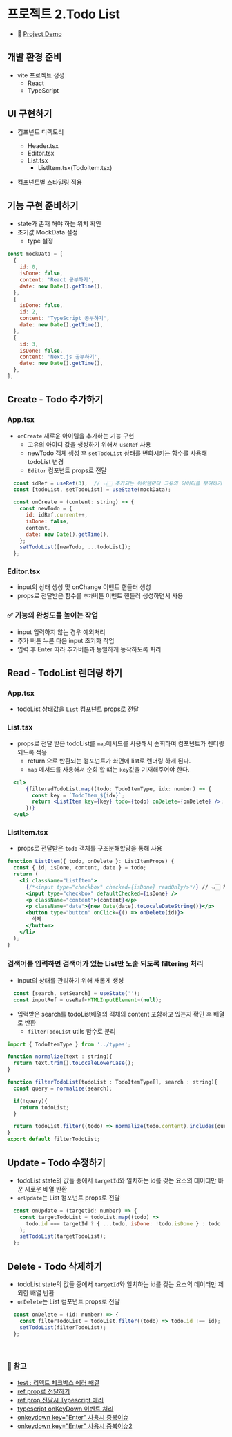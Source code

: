 # 프로젝트 2.Todo List

- 🔗 [Project Demo](https://chapter7-dun.vercel.app/)

## 개발 환경 준비

- vite 프로젝트 생성
  - React
  - TypeScript

## UI 구현하기

- 컴포넌트 디렉토리
  - Header.tsx
  - Editor.tsx
  - List.tsx
    - ListItem.tsx(TodoItem.tsx)

- 컴포넌트별 스타일링 적용

## 기능 구현 준비하기

- state가 존재 해야 하는 위치 확인
- 초기값 MockData 설정
  - type 설정

```jsx
const mockData = [
  {
    id: 0,
    isDone: false,
    content: 'React 공부하기',
    date: new Date().getTime(),
  },
  {
    isDone: false,
    id: 2,
    content: 'TypeScript 공부하기',
    date: new Date().getTime(),
  },
  {
    id: 3,
    isDone: false,
    content: 'Next.js 공부하기',
    date: new Date().getTime(),
  },
];
```

## Create - Todo 추가하기

### App.tsx

- `onCreate` 새로운 아이템을 추가하는 기능 구현
  - 고유의 아이디 값을 생성하기 위해서 `useRef` 사용  
  - newTodo 객체 생성 후 `setTodoList` 상태를 변화시키는 함수를 사용해 todoList 변경
  - `Editor` 컴포넌트 props로 전달  

```jsx
  const idRef = useRef(3);  // 👈🏻 추가되는 아이템마다 고유의 아이디를 부여하기 위해 사용
  const [todoList, setTodoList] = useState(mockData);

  const onCreate = (content: string) => {
    const newTodo = {
      id: idRef.current++,
      isDone: false,
      content,
      date: new Date().getTime(),
    };
    setTodoList([newTodo, ...todoList]);
  };
```

### Editor.tsx

- input의 상태 생성 및 onChange 이벤트 핸들러 생성
- props로 전달받은 함수를  `추가`버튼 이벤트 핸들러 생성하면서 사용

### ✅ 기능의 완성도를 높이는 작업

- input 입력하지 않는 경우 예외처리
- 추가 버튼 누른 다음 input 초기화 작업
- 입력 후 Enter 따라 추가버튼과 동일하게 동작하도록 처리

## Read - TodoList 렌더링 하기

### App.tsx

- todoList 상태값을 `List` 컴포넌트 props로 전달  

### List.tsx

- props로 전달 받은 todoList를 `map`메서드를 사용해서 순회하여 컴포넌트가 렌더링 되도록 적용
  - return 으로 반환되는 컴포넌트가 화면에 list로 렌더링 하게 된다.
  - `map` 메서드를 사용해서 순회 할 떄는 `key`값을 기재해주어야 한다.

```jsx
  <ul>
      {filteredTodoList.map((todo: TodoItemType, idx: number) => {
        const key = `TodoItem_${idx}`;
        return <ListItem key={key} todo={todo} onDelete={onDelete} />;
      })}
  </ul>
```

### ListItem.tsx

- props로 전달받은 `todo` 객체를 구조분해할당을 통해 사용

```jsx
function ListItem({ todo, onDelete }: ListItemProps) {
  const { id, isDone, content, date } = todo;
  return (
    <li className="ListItem">
      {/*<input type="checkbox" checked={isDone} readOnly/>*/} // 👈🏻 체크박스의 onChange 이벤트가 없어 경고하고 있음. readOnly를 통해 해결 가능
      <input type="checkbox" defaultChecked={isDone} />
      <p className="content">{content}</p>
      <p className="date">{new Date(date).toLocaleDateString()}</p>
      <button type="button" onClick={() => onDelete(id)}>
        삭제
      </button>
    </li>
  );
}
```

### 검색어를 입력하면 검색어가 있는 List만 노출 되도록 filtering 처리

- input의 상태를 관리하기 위해 새롭게 생성

```jsx
  const [search, setSearch] = useState('');
  const inputRef = useRef<HTMLInputElement>(null);
```

- 입력받은 search를 todoList배열의 객체의 content 포함하고 있는지 확인 후 배열로 반환
  - `filterTodoList` utils 함수로 분리

```jsx
import { TodoItemType } from '../types';

function normalize(text : string){
  return text.trim().toLocaleLowerCase();
}

function filterTodoList(todoList : TodoItemType[], search : string){
  const query = normalize(search); 

  if(!query){
    return todoList;
  }

  return todoList.filter((todo) => normalize(todo.content).includes(query));
}
export default filterTodoList;
```

## Update - Todo 수정하기

- todoList state의 값들 중에서 `targetId`와 일치하는 id를 갖는 요소의 데이터만 바꾼 새로운 배열 반환
- `onUpdate`는 List 컴포넌트 props로 전달

```jsx
  const onUpdate = (targetId: number) => {
    const targetTodoList = todoList.map((todo) =>
      todo.id === targetId ? { ...todo, isDone: !todo.isDone } : todo
    );
    setTodoList(targetTodoList);
  };
```

## Delete - Todo 삭제하기

- todoList state의 값들 중에서 `targetId`와 일치하는 id를 갖는 요소의 데이터만 제외한 배열 반환
- `onDelete`는 List 컴포넌트 props로 전달

```jsx
  const onDelete = (id: number) => {
    const filterTodoList = todoList.filter((todo) => todo.id !== id);
    setTodoList(filterTodoList);
  };
```

<br/>

### 🔗 참고

- [test : 리액트 체크박스 에러 해결](https://velog.io/@khy226/%EB%A6%AC%EC%95%A1%ED%8A%B8-%EC%B2%B4%ED%81%AC%EB%B0%95%EC%8A%A4-%EC%97%90%EB%9F%AC-%ED%95%B4%EA%B2%B0)
- [ref prop로 전달하기](https://dori-coding.tistory.com/entry/React-ref%EB%A5%BC-prop%EC%9C%BC%EB%A1%9C-%EB%84%98%EA%B8%B0%EA%B8%B0-forwardRef)
- [ref prop 전달시 Typescript 에러](https://seungddak.tistory.com/156)
- [typescript onKeyDown 이벤트 처리](https://minjs.tistory.com/2)
- [onkeydown key="Enter" 사용시 중복이슈](https://velog.io/@euji42/solved-한글-입력시-2번-입력이-되는-경우)
- [onkeydown key="Enter" 사용시 중복이슈2]( https://medium.com/@1004wipi/한글-입력-시-중복-이벤트-발생-5dcdbb24526a)
